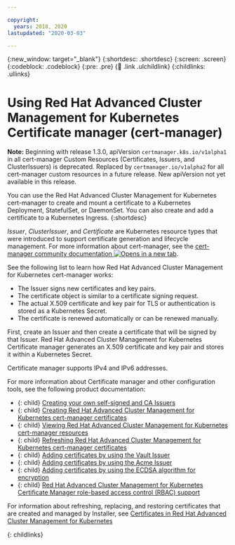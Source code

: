 ```yaml
---

copyright:
  years: 2018, 2020
lastupdated: "2020-03-03"

---
```


{:new_window: target="_blank"}
{:shortdesc: .shortdesc}
{:screen: .screen}
{:codeblock: .codeblock}
{:pre: .pre}
{:child: .link .ulchildlink}
{:childlinks: .ullinks}


# Using Red Hat Advanced Cluster Management for Kubernetes Certificate manager (cert-manager)

**Note:** Beginning with release 1.3.0, apiVersion `certmanager.k8s.io/v1alpha1` in all cert-manager Custom Resources (Certificates, Issuers, and ClusterIssuers) is deprecated. Replaced by `certmanager.io/v1alpha2` for all cert-manager custom resources in a future release. New apiVersion not yet available in this release.

You can use the Red Hat Advanced Cluster Management for Kubernetes cert-manager to create and mount a certificate to a Kubernetes Deployment, StatefulSet, or DaemonSet. You can also create and add a certificate to a Kubernetes Ingress.
{:shortdesc}

_Issuer_, _ClusterIssuer_, and _Certificate_ are Kubernetes resource types that were introduced to support certificate generation and lifecycle management. For more information about cert-manager, see the [cert-manager community documentation ![Opens in a new tab](../../images/icons/launch-glyph.svg "Opens in a new tab")](https://cert-manager.readthedocs.io/en/latest/).

See the following list to learn how Red Hat Advanced Cluster Management for Kubernetes cert-manager works:

 *	The Issuer signs new certificates and key pairs.
 *  The certificate object is similar to a certificate signing request.
 *	The actual X.509 certificate and key pair for TLS or authentication is stored as a Kubernetes Secret.
 *  The certificate is renewed automatically or can be renewed manually.

First, create an Issuer and then create a certificate that will be signed by that Issuer. Red Hat Advanced Cluster Management for Kubernetes Certificate manager generates an X.509 certificate and key pair and stores it within a Kubernetes Secret.

Certificate manager supports IPv4 and IPv6 addresses.

For more information about Certificate manager and other configuration tools, see the following product documentation:

- {: child} [Creating your own self-signed and CA Issuers ](create_issuer.md)
- {: child} [Creating Red Hat Advanced Cluster Management for Kubernetes cert-manager certificates](create_cert.md)
- {: child} [Viewing Red Hat Advanced Cluster Management for Kubernetes cert-manager resources](cert_view.md)
- {: child} [Refreshing Red Hat Advanced Cluster Management for Kubernetes cert-manager certificates](refresh_certs.md)
- {: child} [Adding certificates by using the Vault Issuer](cert_vault.md)
- {: child} [Adding certificates by using the Acme Issuer](cert_acme.md)
- {: child} [Adding certificates by using the ECDSA algorithm for encryption](cert_ecdsa.md)
- {: child} [Red Hat Advanced Cluster Management for Kubernetes Certificate Manager role-based access control (RBAC) support](cert_manager_rbac.md)

For information about refreshing, replacing, and restoring certificates that are created and managed by Installer, see [Certificates in Red Hat Advanced Cluster Management for Kubernetes](certificates.md)  


{: childlinks}

